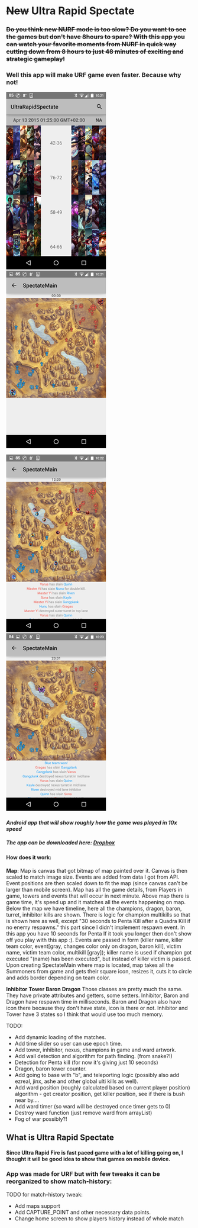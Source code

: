 # ~~New~~ Ultra Rapid Spectate

### ~~Do you think new NURF mode is too slow? Do you want to see the games but don't have 8hours to spare? With this app you can watch your favorite moments from NURF in quick way cutting down from 8 hours to just 48 minutes of exciting and strategic gameplay!~~

### Well this app will make URF game even faster. Because why not!

![main screen](https://github.com/knezzz/URS/blob/master/screenShoots/Screenshot_2015-04-17-22-21-38.png) ![map view start](https://github.com/knezzz/URS/blob/master/screenShoots/Screenshot_2015-04-17-22-21-44.png)

![map view 12 minutes](https://github.com/knezzz/URS/blob/master/screenShoots/Screenshot_2015-04-17-22-23-00.png) ![map view won!](https://github.com/knezzz/URS/blob/master/screenShoots/Screenshot_2015-04-17-22-24-00.png)

#### _Android app that will show roughly how the game was played in 10x speed_

##### The app can be downloaded here: [Dropbox](https://www.dropbox.com/s/00cievleaohu3m4/UltraRapidSpectate.apk?dl=0)

#### How does it work:
 **Map**:
Map is canvas that got bitmap of map painted over it. Canvas is then scaled to match image size. Events are added from data I got from API. Event positions are then scaled down to fit the map (since canvas can't be larger than mobile screen).
Map has all the game details, from Players in game, towers and events that will occur in next minute.
Above map there is game time, it's speed up and it matches all the events happening on map.
Below the map we have timeline, here all the champions, dragon, baron, turret, inhibitor kills are shown. There is logic for champion multikills so that is shown here as well, except "30 seconds to Penta Kill after a Quadra Kill if no enemy respawns." this part since I didn't implement respawn event. In this app you have 10 seconds for Penta If it took you longer then don't show off you play with this app :). Events are passed in form (killer name, killer team color, event[gray, changes color only on dragon, baron kill], victim name, victim team color, multikill [gray]); killer name is used if champion got executed "(name) has been executed", but instead of killer victim is passed.
Upon creating SpectateMain where map is located, map takes all the Summoners from game and gets their square icon, resizes it, cuts it to circle and adds border depending on team color.

**Inhibitor** **Tower** **Baron** **Dragon**
Those classes are pretty much the same. They have private attributes and getters, some setters. Inhibitor, Baron and Dragon have respawn time in milliseconds.
Baron and Dragon also have icon there because they don't have state, icon is there or not. Inhibitor and Tower have 3 states so I think that would use too much memory.

TODO:
- Add dynamic loading of the matches.
- Add time slider so user can use epoch time.
- Add tower, inhibitor, nexus, champions in game and ward artwork.
- Add wall detection and algorithm for path finding. (from snake?!)
- Detection for Penta kill (for now it's giving just 10 seconds)
- Dragon, baron tower counter.
- Add going to base with "b", and teleporting logic (possibly also add ezreal, jinx, ashe and other global ulti kills as well).
- Add ward position (roughly calculated based on current player position) algorithm - get creator position, get killer position, see if there is bush near by....
- Add ward timer (so ward will be destroyed once timer gets to 0)
- Destroy ward function (just remove ward from arrayList)
- Fog of war possibly?!

## What is Ultra Rapid Spectate
#### Since Ultra Rapid Fire is fast paced game with a lot of killing going on, I thought it will be good idea to show that games on mobile device.

### App was made for URF but with few tweaks it can be reorganized to show match-history:
TODO for match-history tweak:
- Add maps support
- Add CAPTURE_POINT and other necessary data points.
- Change home screen to show players history instead of whole match
